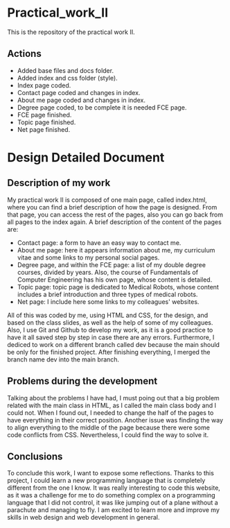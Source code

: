 # Practical_work_II

This is the repository of the practical work II.

## Actions

- Added base files and docs folder.
- Added index and css folder (style).
- Index page coded.
- Contact page coded and changes in index.
- About me page coded and changes in index.
- Degree page coded, to be complete it is needed FCE page.
- FCE page finished.
- Topic page finished.
- Net page finished.


# Design Detailed Document

## Description of my work

My practical work II is composed of one main page, called index.html, where you can find a brief description of how the page is designed. From that page, you can access the rest of the pages, also you can go back from all pages to the index again. A brief description of the content of the pages are: 

- Contact page: a form to have an easy way to contact me.
- About me page: here it appears information about me, my curriculum vitae and some links to my personal social pages.
- Degree page, and within the FCE page: a list of my double degree courses, divided by years. Also, the course of Fundamentals of Computer Engineering has his own page, whose content is detailed.
- Topic page: topic page is dedicated to Medical Robots, whose content includes a brief introduction and three types of medical robots.
- Net page: I include here some links to my colleagues' websites.

All of this was coded by me, using HTML and CSS, for the design, and based on the class slides, as well as the help of some of my colleagues. Also, I use Git and Github to develop my work, as it is a good practice to have it all saved step by step in case there are any errors. Furthermore, I dediced to work on a different branch called dev because the main should be only for the finished project. After finishing everything, I merged the branch name dev into the main branch.

## Problems during the development

Talking about the problems I have had, I must poing out that a big problem related with the main class in HTML, as I called the main class body and I could not. When I found out, I needed to change the half of the pages to have everything in their correct position.
Another issue was finding the way to align everything to the middle of the page because there were some code conflicts from CSS. Nevertheless, I could find the way to solve it.

## Conclusions

To conclude this work, I want to expose some reflections. Thanks to this project, I could learn a new programming language that is completely different from the one I know. It was really interesting to code this website, as it was a challenge for me to do something complex on a programming language that I did not control, it was like jumping out of a plane without a parachute and managing to fly. I am excited to learn more and improve my skills in web design and web development in general.
